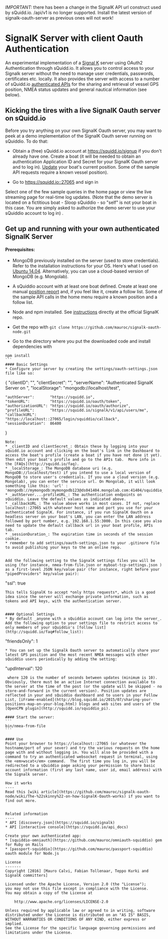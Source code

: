 _IMPORTANT:_ there has been a change in the SignalK API url construct used by sQuidd.io. /api/v1 is no longer supported. Install the latest version of signalk-oauth-server as previous ones will not work!


SignalK Server with client Oauth Authentication
================

An experimental implementation of a [Signal K](http://signalk.org) server using OAuth2 Authentication through sQuidd.io.
It allows you to control access to your Signalk server without the need to manage user credentials, passwords, certificates etc. locally. It also provides the server with access to a number of sQuidd.io [authenticated APIs](https://squidd.io/api_docs) for the sharing and retrieval of vessel GPS position, NMEA status updates and general nautical information (see below).

Kicking the tires with a live SignalK Oauth server on sQuidd.io
------------------

Before you try anything on your own SignalK Oauth server, you may want to peek at a demo implementation of the SignalK Oauth server running on sQuiddio. To do that:

* Obtain a (free) sQuidd.io account at https://squidd.io/signup if you don't already have one. Create a boat (it will be needed to obtain an authentication Application ID and Secret for your SignalK Oauth server and to log in). [Update](https://squidd.io/positions/new) your boat's current position. Some of the sample API requests require a known vessel position).

* Go to https://squidd.io::27065 and sign in

Select one of the few sample queries in the home page or view the live streaming page for real-time log updates. (Note that the demo server is located on a fictitious boat - Sloop sQuiddio - so "self" is not your boat in this case. You are simply asked to authorize the demo server to use your sQuiddio account to log in)
                                                                                                                                                                       .

## Get up and running with your own authenticated SignalK Server

#### Prerequisites:
* MongoDB previously installed on the server (used to store credentials). Refer to the installation instructions for your OS. Here's what I used on [Ubuntu 14.04](https://www.digitalocean.com/community/tutorials/how-to-install-mongodb-on-ubuntu-14-04). Alternatively, you can use a cloud-based version of MongoDB (e.g. Mongolab).
* A sQuiddio account with at least one boat defined. Create at least one manual [position report](https://squidd.io/positions/new) and, if you feel like it, create a follow list. Some of the sample API calls in the home menu require a known position and a follow list.
* Node and npm installed. See [instructions](https://github.com/signalk/signalk-server-node) directly at the official SignalK repo.

* Get the repo with `git clone https://github.com/mauroc/signalk-oauth-node.git`

* Go to the directory where you put the downloaded code and install dependencies with
````
npm install
```
#### Basic Settings
* Configure your server by creating the settings/oauth-settings.json file like so:
````
{
    "clientID":       "<your sQuiddio Application ID>",
    "clientSecret":   "<your sQuiddio secret>",
    "serverName":     "Authenticated SignalK Server on <your boat name>",
    "localStorage":   "mongodb://localhost/test",

    "authServer":       "https://squidd.io",
    "tokenURL":         "https://squidd.io/oauth/token",
    "authorizationURL": "https://squidd.io/oauth/authorize",
    "profileURL":       "https://squidd.io/signalk/v1/api/users/me",
    "callbackURL":      "https://localhost::27065/login/squiddio/callback",
    "sessionDuration":  86400
}
````
Note:
* _clientID and clientSecret_: Obtain these by logging into your sQuidd.io account and clicking on the boat's link in the Dashboard to access the boat's profile (create a boat if you have not done it yet). Then edit your boat's profile and go to the APIs tab.  More info in the [FAQs](http://squidd.io/faq).
* _localStorage_: The MongoDB database uri (e.g. MongoDB://localhost/test) if you intend to use a local version of MongoDB to store user's credentials. If you use a cloud version (e.g. Mongolab), you can enter the service url. On Mongolab, it will look something like this: 'url' : 'mongodb://mymongodb:mymongodb123@ds041404.mongolab.com:41404/squiddio_test'
* _authServer....profileURL_: The authentication endpoints on sQuiddio. Leave the default values as indicated above.
* _callbackURL_: The value above works in most cases. If not, replace localhost::27065 with whatever host name and port you use for your authenticated SignalK. For instance, if you run SignalK Oauth on a headless server on your boat's LAN, you can enter the LAN address followed by port number, e.g. 192.168.1.55:3000. In this case you also need to update the default callback url in your boat profile, APIs tab.
* _sessionDuration_: The expiration time in seconds of the session cookie.
* remember to add settings/oauth-settings.json to your .gitinore file to avoid publishing your keys to the an online repo.


Add the following setting to the SignalK settings files you will be using (for instance, nmea-from-file.json or myboat-tcp-settings.json ) as a first-level JSON key/value pair (for instance, right before your "pipedProviders" key/value pair):
````
"ssl": true
````
This tells SignalK to accept *only https requests*, which is a good idea since the server will exchange private information, such as tokens and API keys, with the authentication server.


#### Optional Settings
* By default _anyone with a sQuiddio account can log into the server_. Add the following option to your settings file to restrict access to only members of your sQuiddio's [follow list](http://squidd.io/faq#follow_list):
````
"friendsOnly": 1
````
* You can set up the Signalk Oauth server to automatically share your latest GPS position and the most recent NMEA messages with other sQuiddio users periodically by adding the setting:
````
 "updInterval": 120
````
 where 120 is the number of seconds between updates (minimum is 10). Obviously, there must be an active Internet connection available to the server at the time of the post (or the update will be skipped - no store-and-forward in the current version). Position updates are reflected in your and sQuiddio dashboard and to users in your Follow List, [iFrame-enabled](http://blog.squidd.io/2015/07/sharing-your-positions-map-on-your-blog.html) blogs and web sites and users of the [OpenCPN plugin](http://squidd.io/squiddio_pi).

#### Start the server:
```
bin/nmea-from-file
```

#### Use
Point your browser to https://localhost::27065 (or whatever the hostname/port of your sever) and try the various requests on the home page with and without logging in. You will also be provided with a command to try an authenticated websocket request in terminal, using the <em>wscat</em> command.  The first time you log in, you will be redirected to a sQuiddio page asking your permission to share basic account information (first any last name, user id, email address) with the Signalk server.

How it works
----
Read this [wiki article](https://github.com/mauroc/signalk-oauth-node/wiki/The-%22skinny%22-on-how-SignalK-Oauth-works) if you want to find out more.


Related information
----
* API [discovery.json](https://squidd.io/signalk)
* API [interactive console](https://squidd.io/api_docs)

Create your own authenticated app:
* [squiddio-omniauth](https://github.com/mauroc/omniauth-squiddio) gem for Ruby on Rails
* [passport-squiddio](https://github.com/mauroc/passport-squiddio) oauth module for Node.js

License
-------
Copyright [2016] [Mauro Calvi, Fabian Tollenaar, Teppo Kurki and SignalK committers]

Licensed under the Apache License, Version 2.0 (the "License");
you may not use this file except in compliance with the License.
You may obtain a copy of the License at

    http://www.apache.org/licenses/LICENSE-2.0

Unless required by applicable law or agreed to in writing, software
distributed under the License is distributed on an "AS IS" BASIS,
WITHOUT WARRANTIES OR CONDITIONS OF ANY KIND, either express or implied.
See the License for the specific language governing permissions and
limitations under the License.




